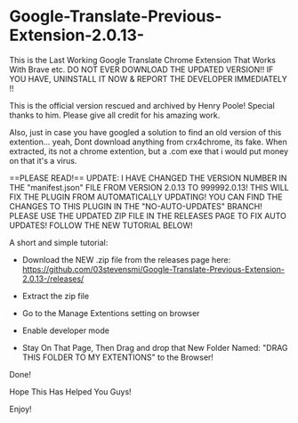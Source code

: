 # Google-Translate-Previous-Extension-2.0.13-
This is the Last Working Google Translate Chrome Extension That Works With Brave etc. 
DO NOT EVER DOWNLOAD THE UPDATED VERSION!! 
IF YOU HAVE, UNINSTALL IT NOW & REPORT THE DEVELOPER IMMEDIATELY !! 


This is the official version rescued and archived by Henry Poole! 
Special thanks to him. 
Please give all credit for his amazing work. 


Also, just in case you have googled a solution to find an old version of this extention... 
yeah, Dont download anything from crx4chrome, its fake. 
When extracted, its not a chrome extention, 
but a .com exe that i would put money on that it's a virus. 

==PLEASE READ!==
UPDATE:
I HAVE CHANGED THE VERSION NUMBER IN THE "manifest.json" FILE FROM VERSION 2.0.13 TO 999992.0.13!
THIS WILL FIX THE PLUGIN FROM AUTOMATICALLY UPDATING!
YOU CAN FIND THE CHANGES TO THIS PLUGIN IN THE "NO-AUTO-UPDATES" BRANCH!
PLEASE USE THE UPDATED ZIP FILE IN THE RELEASES PAGE TO FIX AUTO UPDATES!
FOLLOW THE NEW TUTORIAL BELOW!

A short and simple tutorial:

- Download the NEW .zip file from the releases page here:
  https://github.com/03stevensmi/Google-Translate-Previous-Extension-2.0.13-/releases/

- Extract the zip file

- Go to the Manage Extentions setting on browser

- Enable developer mode

- Stay On That Page, Then Drag and drop that New Folder Named: "DRAG THIS FOLDER TO MY EXTENTIONS" to the Browser!

Done!

Hope This Has Helped You Guys!

Enjoy!
